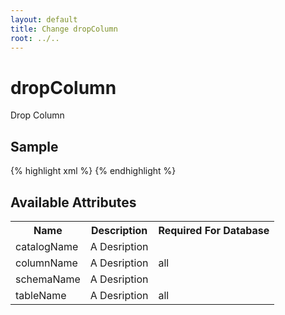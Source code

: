 ```yaml
---
layout: default
title: Change dropColumn
root: ../..
---
```


# dropColumn #

Drop Column

## Sample ##

{% highlight xml %}
<dropColumn catalogName="A String"
        columnName="A String"
        schemaName="A String"
        tableName="A String"></dropColumn>
{% endhighlight %}

## Available Attributes ##

<table>
<tr><th>Name</th><th>Description</th><th>Required For Database</th></tr>
<tr><td>catalogName</td><td>A Desription</td><td></td></tr>
<tr><td>columnName</td><td>A Desription</td><td>all</td></tr>
<tr><td>schemaName</td><td>A Desription</td><td></td></tr>
<tr><td>tableName</td><td>A Desription</td><td>all</td></tr>
</table>
